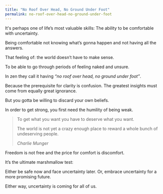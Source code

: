 ```yaml
---
title: "No Roof Over Head, No Ground Under Foot"
permalink: no-roof-over-head-no-ground-under-foot
---
```

It's perhaps one of life’s most valuable skills: The ability to be comfortable with uncertainty.

Being comfortable not knowing what’s gonna happen and not having all the answers.

That feeling of: the world doesn’t have to make sense.

To be able to go through periods of feeling naked and unsure.

In zen they call it having _“no roof over head, no ground under foot”_.

Because the prerequisite for clarity is confusion. The greatest insights must come from equally great ignorance.

But you gotta be willing to discard your own beliefs.

In order to get strong, you first need the humility of being weak.

> To get what you want you have to deserve what you want.
> 
> The world is not yet a crazy enough place to reward a whole bunch of undeserving people.
> 
> <cite>Charlie Munger</cite>

Freedom is not free and the price for comfort is discomfort.

It’s the ultimate marshmallow test:

Either be safe now and face uncertainty later. Or, embrace uncertainty for a more promising future.

Either way, uncertainty is coming for all of us.